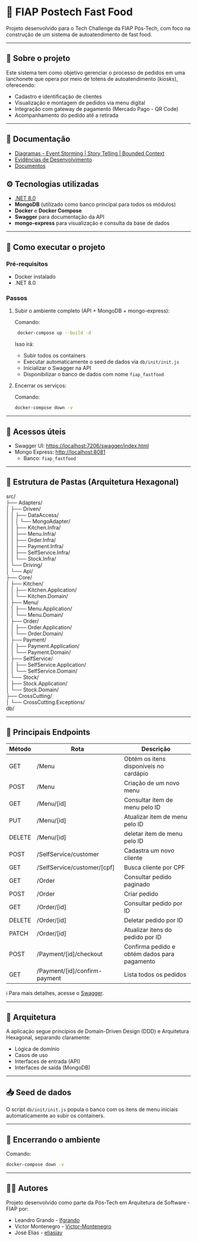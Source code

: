 ﻿# 🍔 FIAP Postech Fast Food

Projeto desenvolvido para o Tech Challenge da FIAP Pós-Tech, com foco na construção de um sistema de autoatendimento de fast food.

---

## 📌 Sobre o projeto

Este sistema tem como objetivo gerenciar o processo de pedidos em uma lanchonete que opera por meio de totens de autoatendimento (*kiosks*), oferecendo:

- Cadastro e identificação de clientes
- Visualização e montagem de pedidos via menu digital
- Integração com gateway de pagamento (Mercado Pago - QR Code)
- Acompanhamento do pedido até a retirada

---

## 📄 Documentação

- [Diagramas - Event Storming | Story Telling | Bounded Context](https://drive.google.com/drive/folders/1xNRAZfIqpomhRkz2gcdYtUZLtypkbk99)
- [Evidências de Desenvolvimento ](https://drive.google.com/drive/folders/1ptX92zr9ImXOPE8CUBSneuTZCRWBGyF4)
- [Documentos](https://drive.google.com/drive/folders/1EetNjhhsiNHsdST1Y8xH1hMnI4fPpDNv)


## ⚙️ Tecnologias utilizadas

- [.NET 8.0](https://learn.microsoft.com/en-us/dotnet/core/whats-new/dotnet-8)
- **MongoDB** (utilizado como banco principal para todos os módulos)
- **Docker** e **Docker Compose**
- **Swagger** para documentação da API
- **mongo-express** para visualização e consulta da base de dados

---

## 🚀 Como executar o projeto

### Pré-requisitos

- Docker instalado
- .NET 8.0

### Passos

1. Subir o ambiente completo (API + MongoDB + mongo-express):

   Comando:

   ```bash
	docker-compose up --build -d
   ```

   Isso irá:  
   - Subir todos os containers  
   - Executar automaticamente o seed de dados via `db/init/init.js`
   - Inicializar o Swagger na API  
   - Disponibilizar o banco de dados com nome `fiap_fastfood`

2. Encerrar os serviços:

   Comando:
   ```bash
   docker-compose down -v
   ```
---

## 🧪 Acessos úteis

- Swagger UI: [https://localhost:7206/swagger/index.html](https://localhost:7206/swagger/index.html)
- Mongo Express: [http://localhost:8081](http://localhost:8081)
  - Banco: `fiap_fastfood`

---

## 📂 Estrutura de Pastas (Arquitetura Hexagonal)

src/  
├── Adapters/  
│   ├── Driven/  
│   │   ├── DataAccess/  
│   │   │   └── MongoAdapter/  
│   │   ├── Kitchen.Infra/  
│   │   ├── Menu.Infra/  
│   │   ├── Order.Infra/  
│   │   ├── Payment.Infra/  
│   │   ├── SelfService.Infra/  
│   │   └── Stock.Infra/  
│   └── Driving/  
│       └── Api/  
├── Core/  
│   ├── Kitchen/  
│   │   ├── Kitchen.Application/  
│   │   └── Kitchen.Domain/  
│   ├── Menu/  
│   │   ├── Menu.Application/  
│   │   └── Menu.Domain/  
│   ├── Order/  
│   │   ├── Order.Application/  
│   │   └── Order.Domain/  
│   ├── Payment/  
│   │   ├── Payment.Application/  
│   │   └── Payment.Domain/  
│   ├── SelfService/  
│   │   ├── SelfService.Application/  
│   │   └── SelfService.Domain/  
│   └── Stock/  
│       ├── Stock.Application/  
│       └── Stock.Domain/  
├── CrossCutting/  
│   └── CrossCutting.Exceptions/  
db/



---

## 🔗 Principais Endpoints

| Método | Rota                          | Descrição                                    |
|--------|-------------------------------|----------------------------------------------|
| GET    | /Menu                         | Obtém os itens disponíveis no cardápio       |
| POST   | /Menu                         | Criação de um novo menu                      |
| GET    | /Menu/[id]                    | Consultar item de menu pelo ID               |
| PUT    | /Menu/[id]                    | Atualizar item de menu pelo ID               |
| DELETE | /Menu/[id]                    | deletar item de menu pelo ID                 |
| POST   | /SelfService/customer         | Cadastra um novo cliente                     |
| GET    | /SelfService/customer/[cpf]   | Busca cliente por CPF                        |
| GET    | /Order                        | Consultar pedido paginado                    |
| POST   | /Order                        | Criar pedido                                 |
| GET    | /Order/[id]                   | Consultar pedido por ID                      |
| DELETE | /Order/[id]                   | Deletar pedido por ID                        |
| PATCH  | /Order/[id]                   | Atualizar itens do pedido por ID             |
| POST   | /Payment/[id]/checkout        | Confirma pedido e obtém dados para pagamento |
| GET    | /Payment/[id]/confirm-payment | Lista todos os pedidos                       |

ℹ️ Para mais detalhes, acesse o [Swagger](https://localhost:7206/swagger/index.html).

---

## 🧠 Arquitetura

A aplicação segue princípios de Domain-Driven Design (DDD) e Arquitetura Hexagonal, separando claramente:

- Lógica de domínio  
- Casos de uso  
- Interfaces de entrada (API)  
- Interfaces de saída (MongoDB)  

---

## 📥 Seed de dados

O script `db/init/init.js` popula o banco com os itens de menu iniciais automaticamente ao subir os containers.

---

## 🛑 Encerrando o ambiente

Comando:
```bash
docker-compose down -v
```

---

## 🧑‍💻 Autores

Projeto desenvolvido como parte da Pós-Tech em Arquitetura de Software - FIAP por:
- Leandro Grando - [lfgrando](https://github.com/lfgrando)
- Victor Montenegro - [Victor-Montenegro](https://github.com/Victor-Montenegro)
- José Elias - [eliasjay](https://github.com/eliasjay)